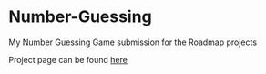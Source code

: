 # Number-Guessing
My Number Guessing Game submission for the Roadmap projects

Project page can be found [here](https://roadmap.sh/projects/number-guessing-game)
